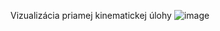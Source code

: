  Vizualizácia priamej kinematickej úlohy
![image](https://github.com/AnhelinaKyrylova/Vizualizacia-robotickeho-ramena/assets/125809414/d63b3302-9091-4d95-ab63-aaffe3fc3c13)
